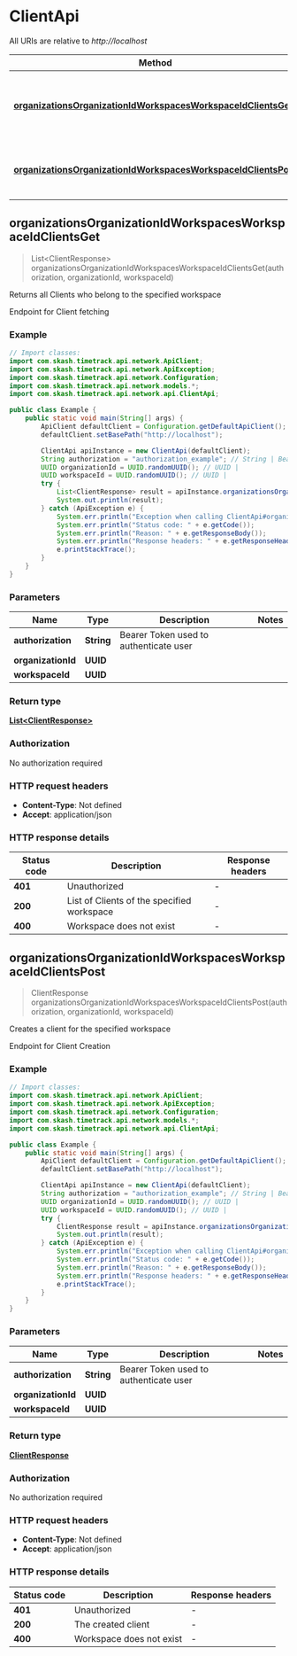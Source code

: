 # ClientApi

All URIs are relative to *http://localhost*

| Method | HTTP request | Description |
|------------- | ------------- | -------------|
| [**organizationsOrganizationIdWorkspacesWorkspaceIdClientsGet**](ClientApi.md#organizationsOrganizationIdWorkspacesWorkspaceIdClientsGet) | **GET** organizations/{organizationId}/workspaces/{workspaceId}/clients | Returns all Clients who belong to the specified workspace |
| [**organizationsOrganizationIdWorkspacesWorkspaceIdClientsPost**](ClientApi.md#organizationsOrganizationIdWorkspacesWorkspaceIdClientsPost) | **POST** organizations/{organizationId}/workspaces/{workspaceId}/clients | Creates a client for the specified workspace |



## organizationsOrganizationIdWorkspacesWorkspaceIdClientsGet

> List&lt;ClientResponse&gt; organizationsOrganizationIdWorkspacesWorkspaceIdClientsGet(authorization, organizationId, workspaceId)

Returns all Clients who belong to the specified workspace

Endpoint for Client fetching

### Example

```java
// Import classes:
import com.skash.timetrack.api.network.ApiClient;
import com.skash.timetrack.api.network.ApiException;
import com.skash.timetrack.api.network.Configuration;
import com.skash.timetrack.api.network.models.*;
import com.skash.timetrack.api.network.api.ClientApi;

public class Example {
    public static void main(String[] args) {
        ApiClient defaultClient = Configuration.getDefaultApiClient();
        defaultClient.setBasePath("http://localhost");

        ClientApi apiInstance = new ClientApi(defaultClient);
        String authorization = "authorization_example"; // String | Bearer Token used to authenticate user
        UUID organizationId = UUID.randomUUID(); // UUID | 
        UUID workspaceId = UUID.randomUUID(); // UUID | 
        try {
            List<ClientResponse> result = apiInstance.organizationsOrganizationIdWorkspacesWorkspaceIdClientsGet(authorization, organizationId, workspaceId);
            System.out.println(result);
        } catch (ApiException e) {
            System.err.println("Exception when calling ClientApi#organizationsOrganizationIdWorkspacesWorkspaceIdClientsGet");
            System.err.println("Status code: " + e.getCode());
            System.err.println("Reason: " + e.getResponseBody());
            System.err.println("Response headers: " + e.getResponseHeaders());
            e.printStackTrace();
        }
    }
}
```

### Parameters


| Name | Type | Description  | Notes |
|------------- | ------------- | ------------- | -------------|
| **authorization** | **String**| Bearer Token used to authenticate user | |
| **organizationId** | **UUID**|  | |
| **workspaceId** | **UUID**|  | |

### Return type

[**List&lt;ClientResponse&gt;**](ClientResponse.md)

### Authorization

No authorization required

### HTTP request headers

- **Content-Type**: Not defined
- **Accept**: application/json


### HTTP response details
| Status code | Description | Response headers |
|-------------|-------------|------------------|
| **401** | Unauthorized |  -  |
| **200** | List of Clients of the specified workspace |  -  |
| **400** | Workspace does not exist |  -  |


## organizationsOrganizationIdWorkspacesWorkspaceIdClientsPost

> ClientResponse organizationsOrganizationIdWorkspacesWorkspaceIdClientsPost(authorization, organizationId, workspaceId)

Creates a client for the specified workspace

Endpoint for Client Creation

### Example

```java
// Import classes:
import com.skash.timetrack.api.network.ApiClient;
import com.skash.timetrack.api.network.ApiException;
import com.skash.timetrack.api.network.Configuration;
import com.skash.timetrack.api.network.models.*;
import com.skash.timetrack.api.network.api.ClientApi;

public class Example {
    public static void main(String[] args) {
        ApiClient defaultClient = Configuration.getDefaultApiClient();
        defaultClient.setBasePath("http://localhost");

        ClientApi apiInstance = new ClientApi(defaultClient);
        String authorization = "authorization_example"; // String | Bearer Token used to authenticate user
        UUID organizationId = UUID.randomUUID(); // UUID | 
        UUID workspaceId = UUID.randomUUID(); // UUID | 
        try {
            ClientResponse result = apiInstance.organizationsOrganizationIdWorkspacesWorkspaceIdClientsPost(authorization, organizationId, workspaceId);
            System.out.println(result);
        } catch (ApiException e) {
            System.err.println("Exception when calling ClientApi#organizationsOrganizationIdWorkspacesWorkspaceIdClientsPost");
            System.err.println("Status code: " + e.getCode());
            System.err.println("Reason: " + e.getResponseBody());
            System.err.println("Response headers: " + e.getResponseHeaders());
            e.printStackTrace();
        }
    }
}
```

### Parameters


| Name | Type | Description  | Notes |
|------------- | ------------- | ------------- | -------------|
| **authorization** | **String**| Bearer Token used to authenticate user | |
| **organizationId** | **UUID**|  | |
| **workspaceId** | **UUID**|  | |

### Return type

[**ClientResponse**](ClientResponse.md)

### Authorization

No authorization required

### HTTP request headers

- **Content-Type**: Not defined
- **Accept**: application/json


### HTTP response details
| Status code | Description | Response headers |
|-------------|-------------|------------------|
| **401** | Unauthorized |  -  |
| **200** | The created client |  -  |
| **400** | Workspace does not exist |  -  |

